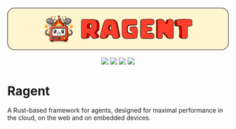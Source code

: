 <p align="center">
    <img src="splash.png" alt="Splash">
</p>
<div align="center">
    <a href="https://www.rust-lang.org"><img height=30em src="https://img.shields.io/badge/Rust-%2320232a?style=for-the-badge&logo=rust&logoColor=red&color=141414"></a>
    <a href="https://bevyengine.org"><img height=30em src="https://img.shields.io/badge/Bevy-%2320232a?style=for-the-badge&logo=bevy&logoColor=white&color=141414"></a>
    <a href="https://openai.com"><img height=30em src="https://img.shields.io/badge/OpenAI-%2320232a?style=for-the-badge&logo=openai&logoColor=white&color=141414"></a>
    <a href="https://azure.microsoft.com"><img height=30em src="https://img.shields.io/badge/Azure-%2320232a?style=for-the-badge&logo=microsoftazure&logoColor=0078D4&color=141414"></a>
</div>

# Ragent
A Rust-based framework for agents, designed for maximal performance in the cloud, on the web and on embedded devices.
